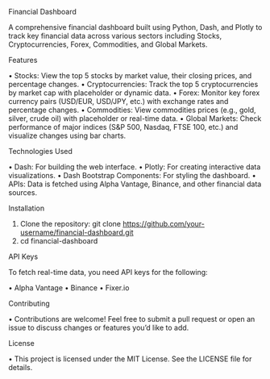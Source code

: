 Financial Dashboard

A comprehensive financial dashboard built using Python, Dash, and Plotly to track key financial data across various sectors including Stocks, Cryptocurrencies, Forex, Commodities, and Global Markets.

Features

• Stocks: View the top 5 stocks by market value, their closing prices, and percentage changes.
• Cryptocurrencies: Track the top 5 cryptocurrencies by market cap with placeholder or dynamic data.
• Forex: Monitor key forex currency pairs (USD/EUR, USD/JPY, etc.) with exchange rates and percentage changes.
• Commodities: View commodities prices (e.g., gold, silver, crude oil) with placeholder or real-time data.
• Global Markets: Check performance of major indices (S&P 500, Nasdaq, FTSE 100, etc.) and visualize changes using bar charts.

Technologies Used

• Dash: For building the web interface.
• Plotly: For creating interactive data visualizations.
• Dash Bootstrap Components: For styling the dashboard.
• APIs: Data is fetched using Alpha Vantage, Binance, and other financial data sources.

Installation

1. Clone the repository: git clone https://github.com/your-username/financial-dashboard.git
2. cd financial-dashboard  

API Keys

To fetch real-time data, you need API keys for the following: 

• Alpha Vantage 
• Binance 
• Fixer.io

Contributing

• Contributions are welcome! Feel free to submit a pull request or open an issue to discuss changes or features you’d like to add.

License

• This project is licensed under the MIT License. See the LICENSE file for details.
